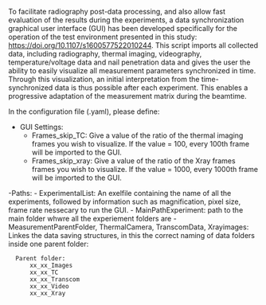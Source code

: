 To facilitate radiography post-data processing, and also allow fast evaluation of the results during the experiments, 
a data synchronization graphical user interface (GUI) has been developed specifically for the operation of the test environment 
presented in this study: https://doi.org/10.1107/s1600577522010244. This script imports all collected data, including radiography, 
thermal imaging, videography, temperature/voltage data and nail penetration data and gives the user the ability to easily visualize all 
measurement parameters synchronized in time. Through this visualization, an initial interpretation from the time-synchronized 
data is thus possible after each experiment. This enables a progressive adaptation of the measurement matrix during the beamtime.

In the configuration file (.yaml), please define:

- GUI Settings:
    - Frames_skip_TC: Give a value of the ratio of the thermal imaging frames
      you wish to visualize. If the value = 100, every 100th frame will be
      imported to the GUI.
    - Frames_skip_xray: Give a value of the ratio of the Xray frames frames
      you wish to visualize. If the value = 1000, every 1000th frame will be
      imported to the GUI.
      
-Paths: 
    - ExperimentalList: An exelfile containing the name of all the experiments, followed by
      information such as magnification, pixel size, frame rate nessecary to run the GUI. 
    - MainPathExperiment: path to the main folder whwre all the experiement folders are
    - MeasurementParentFolder, ThermalCamera, TranscomData, Xrayimages: 
      Linkes the data saving structures, in this the correct naming of data folders 
      inside one parent folder: 

      Parent folder:
          xx_xx_Images
          xx_xx_TC
          xx_xx_Transcom
          xx_xx_Video 
          xx_xx_Xray
